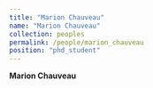 ```yaml
---
title: "Marion Chauveau"
name: "Marion Chauveau"
collection: peoples
permalink: /people/marion_chauveau
position: "phd_student"
---
```


**Marion Chauveau**
